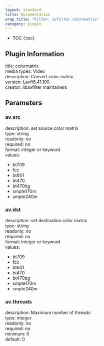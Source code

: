 ```yaml
---
layout: standard
title: Documentation
wrap_title: "Filter: avfilter.colormatrix"
category: plugin
---
```

* TOC
{:toc}

## Plugin Information

title: colormatrix  
media types:
Video  
description: Convert color matrix.  
version: Lavfi6.41.100  
creator: libavfilter maintainers  

## Parameters

### av.src

  
description:
set source color matrix  
type: string  
readonly: no  
required: no  
format: integer or keyword  
values:  
* bt709
* fcc
* bt601
* bt470
* bt470bg
* smpte170m
* smpte240m

### av.dst

  
description:
set destination color matrix  
type: string  
readonly: no  
required: no  
format: integer or keyword  
values:  
* bt709
* fcc
* bt601
* bt470
* bt470bg
* smpte170m
* smpte240m

### av.threads

  
description:
Maximum number of threads  
type: integer  
readonly: no  
required: no  
minimum: 0  
default: 0  

